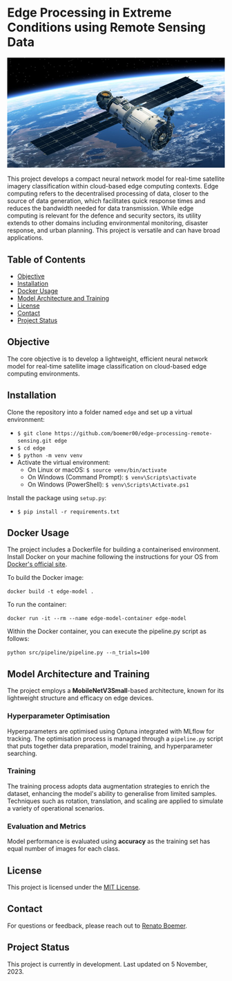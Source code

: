 # Edge Processing in Extreme Conditions using Remote Sensing Data

![Satellite Remote Sensing](docs/renato-boemer-satellite-remote-sensing.jpeg)

This project develops a compact neural network model for real-time satellite imagery classification within cloud-based edge computing contexts. Edge computing refers to the decentralised processing of data, closer to the source of data generation, which facilitates quick response times and reduces the bandwidth needed for data transmission. While edge computing is relevant for the defence and security sectors, its utility extends to other domains including environmental monitoring, disaster response, and urban planning. This project is versatile and can have broad applications.

## Table of Contents
- [Objective](#objective)
- [Installation](#installation)
- [Docker Usage](#docker-usage)
- [Model Architecture and Training](#model-architecture-and-training)
- [License](#license)
- [Contact](#contact)
- [Project Status](#project-status)

## Objective
The core objective is to develop a lightweight, efficient neural network model for real-time satellite image classification on cloud-based edge computing environments.

## Installation
Clone the repository into a folder named `edge` and set up a virtual environment:

- `$ git clone https://github.com/boemer00/edge-processing-remote-sensing.git edge`
- `$ cd edge`
- `$ python -m venv venv`
- Activate the virtual environment:
  - On Linux or macOS: `$ source venv/bin/activate`
  - On Windows (Command Prompt): `$ venv\Scripts\activate`
  - On Windows (PowerShell): `$ venv\Scripts\Activate.ps1`

Install the package using `setup.py`:

- `$ pip install -r requirements.txt`

## Docker Usage
The project includes a Dockerfile for building a containerised environment. Install Docker on your machine following the instructions for your OS from [Docker's official site](https://docs.docker.com/get-docker/).

To build the Docker image:

`docker build -t edge-model .`

To run the container:

`docker run -it --rm --name edge-model-container edge-model`

Within the Docker container, you can execute the pipeline.py script as follows:

`python src/pipeline/pipeline.py --n_trials=100`

## Model Architecture and Training
The project employs a **MobileNetV3Small**-based architecture, known for its lightweight structure and efficacy on edge devices.

### Hyperparameter Optimisation
Hyperparameters are optimised using Optuna integrated with MLflow for tracking. The optimisation process is managed through a `pipeline.py` script that puts together data preparation, model training, and hyperparameter searching.

### Training
The training process adopts data augmentation strategies to enrich the dataset, enhancing the model's ability to generalise from limited samples. Techniques such as rotation, translation, and scaling are applied to simulate a variety of operational scenarios.

### Evaluation and Metrics
Model performance is evaluated using **accuracy** as the training set has equal number of images for each class.

## License
This project is licensed under the [MIT License](LICENSE.txt).

## Contact
For questions or feedback, please reach out to [Renato Boemer](https://www.linkedin.com/in/renatoboemer/).

## Project Status
This project is currently in development.
Last updated on 5 November, 2023.
